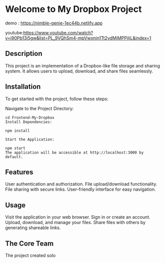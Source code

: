 # Welcome to My Dropbox Project
demo : https://nimble-genie-1ec44b.netlify.app

youtube:https://www.youtube.com/watch?v=i90Pb13j5gw&list=PL_9VQhSm4-mpVwxnjn1Tt2vdMjMPPiIjL&index=1
## Description

This project is an implementation of a Dropbox-like file storage and sharing system. It allows users to upload, download, and share files seamlessly.

## Installation

To get started with the project, follow these steps:

Navigate to the Project Directory:


```
cd Frontend-My-Dropbox
Install Dependencies:

npm install

```



```
Start the Application:

npm start
The application will be accessible at http://localhost:3000 by default.

```
## Features
User authentication and authorization.
File upload/download functionality.
File sharing with secure links.
User-friendly interface for easy navigation.


## Usage
Visit the application in your web browser.
Sign in or create an account.
Upload, download, and manage your files.
Share files with others by generating shareable links.

## The Core Team

The project created solo
